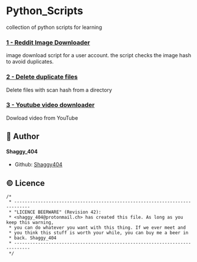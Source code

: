 # Python_Scripts
collection of python scripts for learning

### [1 - Reddit Image Downloader](https://github.com/Shaggy404/Python_Scripts/blob/main/reddit_downloader.py)
image download script for a user account.
the script checks the image hash to avoid duplicates.
### [2 - Delete duplicate files](https://github.com/Shaggy404/Python_Scripts/blob/main/duplicate.py)
Delete files with scan hash from a directory
### [3 - Youtube video downloader](https://github.com/Shaggy404/Python_Scripts/blob/main/reddit_downloader.py)
Dowload video from YouTube



## 🙇 Author
#### Shaggy_404
- Github: [Shaggy404](https://github.com/Shaggy404)    
        
        
## ©️ Licence
```
/*
 * ----------------------------------------------------------------------------
 * "LICENCE BEERWARE" (Revision 42):
 * <shaggy_404@protonmail.ch> has created this file. As long as you keep this warning,
 * you can do whatever you want with this thing. If we ever meet and
 * you think this stuff is worth your while, you can buy me a beer in
 * back. Shaggy_404
 * ----------------------------------------------------------------------------
 */
 ```

